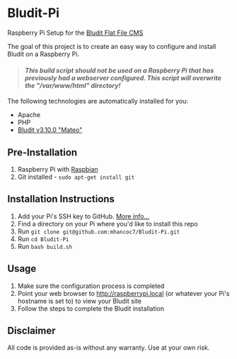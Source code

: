 # Bludit-Pi
Raspberry Pi Setup for the [Bludit Flat File CMS](https://www.bludit.com/)

The goal of this project is to create an easy way to configure and install Bludit on a Raspberry Pi. 

> ####  *This build script should not be used on a Raspberry Pi that has previously had a webserver configured. This script will overwrite the "/var/www/html" directory!*

The following technologies are automatically installed for you:
* Apache
* PHP
* [Bludit v3.10.0 "Mateo"](https://www.bludit.com/)

## Pre-Installation
1. Raspberry Pi with [Raspbian](https://www.raspberrypi.org/downloads/raspbian/)
2. Git installed - `sudo apt-get install git`

## Installation Instructions
1. Add your Pi's SSH key to GitHub. [More info...](https://help.github.com/en/articles/about-ssh)
2. Find a directory on your Pi where you'd like to install this repo
3. Run `git clone git@github.com:mhancoc7/Bludit-Pi.git`
4. Run `cd Bludit-Pi`
5. Run `bash build.sh`

## Usage
1. Make sure the configuration process is completed
2. Point your web browser to http://raspberrypi.local (or whatever your Pi's hostname is set to) to view your Bludit site
3. Follow the steps to complete the Bludit installation

## Disclaimer
All code is provided as-is without any warranty. Use at your own risk.
